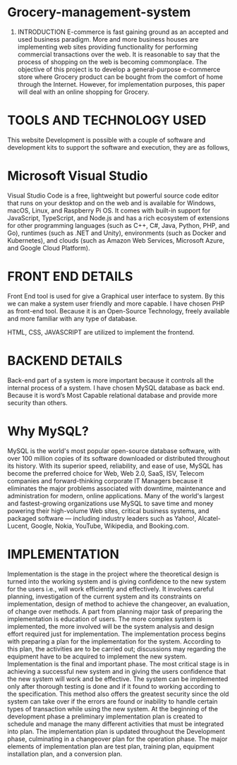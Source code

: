 # Grocery-management-system
1. INTRODUCTION 
E-commerce is fast gaining ground as an accepted and used business paradigm. More and more 
business houses are implementing web sites providing functionality for performing commercial 
transactions over the web. It is reasonable to say that the process of shopping on the web is 
becoming commonplace. 
The objective of this project is to develop a general-purpose e-commerce store where Grocery 
product can be bought from the comfort of home through the Internet. However, for 
implementation purposes, this paper will deal with an online shopping for Grocery.
 # TOOLS AND TECHNOLOGY USED 
 
This website Development is possible with a couple of software and development kits to support 
the software and execution, they are as follows, 
 
# Microsoft Visual Studio 
Visual Studio Code is a free, lightweight but powerful source code editor that runs on your 
desktop and on the web and is available for Windows, macOS, Linux, and Raspberry Pi OS. It 
comes with built-in support for JavaScript, TypeScript, and Node.js and has a rich ecosystem 
of extensions for other programming languages (such as C++, C#, Java, Python, PHP, and Go), 
runtimes (such as .NET and Unity), environments (such as Docker and Kubernetes), and clouds 
(such as Amazon Web Services, Microsoft Azure, and Google Cloud Platform).
 
# FRONT END DETAILS 
Front End tool is used for give a Graphical user interface to system. By this we can make a 
system user friendly and more capable. I have chosen PHP as front-end tool. Because it is an 
Open-Source Technology, freely available and more familiar with any type of database. 
 
HTML, CSS, JAVASCRIPT are utilized to implement the frontend.
# BACKEND DETAILS 
Back-end part of a system is more important because it controls all the internal process of a 
system. I have chosen MySQL database as back end. Because it is word’s Most Capable 
relational database and provide more security than others.
# Why MySQL? 
MySQL is the world's most popular open-source database software, with over 100 million 
copies of its software downloaded or distributed throughout its history. With its superior speed, 
reliability, and ease of use, MySQL has become the preferred choice for Web, Web 2.0, SaaS, 
ISV, Telecom companies and forward-thinking corporate IT Managers because it eliminates 
the major problems associated with downtime, maintenance and administration for modern, 
online applications. 
Many of the world's largest and fastest-growing organizations use MySQL to save time and 
money powering their high-volume Web sites, critical business systems, and packaged 
software — including industry leaders such as Yahoo!, Alcatel-Lucent, Google, Nokia, 
YouTube, Wikipedia, and Booking.com.
 # IMPLEMENTATION 
Implementation is the stage in the project where the theoretical design is turned into the 
working system and is giving confidence to the new system for the users i.e., will work 
efficiently and effectively. It involves careful planning, investigation of the current system and 
its constraints on implementation, design of method to achieve the changeover, an evaluation, 
of change over methods. A part from planning major task of preparing the implementation is 
education of users. The more complex system is implemented, the more involved will be the 
system analysis and design effort required just for implementation. The implementation process 
begins with preparing a plan for the implementation for the system. According to this plan, the 
activities are to be carried out; discussions may regarding the equipment have to be acquired 
to implement the new system. 
Implementation is the final and important phase. The most critical stage is in achieving a 
successful new system and in giving the users confidence that the new system will work and 
be effective. The system can be implemented only after thorough testing is done and if it found 
to working according to the specification. This method also offers the greatest security since 
the old system can take over if the errors are found or inability to handle certain types of 
transaction while using the new system. 
At the beginning of the development phase a preliminary implementation plan is created to 
schedule and manage the many different activities that must be integrated into plan. The 
implementation plan is updated throughout the Development phase, culminating in a 
changeover plan for the operation phase. The major elements of implementation plan are test 
plan, training plan, equipment installation plan, and a conversion plan.
